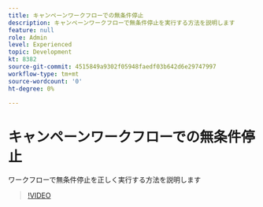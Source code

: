 ```yaml
---
title: キャンペーンワークフローでの無条件停止
description: キャンペーンワークフローで無条件停止を実行する方法を説明します
feature: null
role: Admin
level: Experienced
topic: Development
kt: 8382
source-git-commit: 4515849a9302f05948faedf03b642d6e29747997
workflow-type: tm+mt
source-wordcount: '0'
ht-degree: 0%

---
```



# キャンペーンワークフローでの無条件停止

ワークフローで無条件停止を正しく実行する方法を説明します
>[!VIDEO](https://video.tv.adobe.com/v/335887?quality=12)
